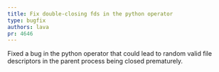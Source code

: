 ```yaml
---
title: Fix double-closing fds in the python operator
type: bugfix
authors: lava
pr: 4646
---
```


Fixed a bug in the python operator that could lead to random valid file
descriptors in the parent process being closed prematurely.
